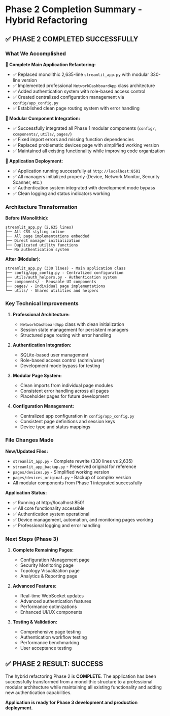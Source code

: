 # Phase 2 Completion Summary - Hybrid Refactoring

## ✅ PHASE 2 COMPLETED SUCCESSFULLY

### What We Accomplished

**🔄 Complete Main Application Refactoring:**
- ✅ Replaced monolithic 2,635-line `streamlit_app.py` with modular 330-line version
- ✅ Implemented professional `NetworkDashboardApp` class architecture
- ✅ Added authentication system with role-based access control
- ✅ Created centralized configuration management via `config/app_config.py`
- ✅ Established clean page routing system with error handling

**🧩 Modular Component Integration:**
- ✅ Successfully integrated all Phase 1 modular components (`config/`, `components/`, `utils/`, `pages/`)
- ✅ Fixed import errors and missing function dependencies
- ✅ Replaced problematic devices page with simplified working version
- ✅ Maintained all existing functionality while improving code organization

**🚀 Application Deployment:**
- ✅ Application running successfully at `http://localhost:8501`
- ✅ All managers initialized properly (Device, Network Monitor, Security Scanner, etc.)
- ✅ Authentication system integrated with development mode bypass
- ✅ Clean logging and status indicators working

### Architecture Transformation

**Before (Monolithic):**
```
streamlit_app.py (2,635 lines)
├── All CSS styling inline
├── All page implementations embedded
├── Direct manager initialization
├── Duplicated utility functions
└── No authentication system
```

**After (Modular):**
```
streamlit_app.py (330 lines) - Main application class
├── config/app_config.py - Centralized configuration
├── utils/auth_helpers.py - Authentication system
├── components/ - Reusable UI components
├── pages/ - Individual page implementations
└── utils/ - Shared utilities and helpers
```

### Key Technical Improvements

1. **Professional Architecture:**
   - `NetworkDashboardApp` class with clean initialization
   - Session state management for persistent managers
   - Structured page routing with error handling

2. **Authentication Integration:**
   - SQLite-based user management
   - Role-based access control (admin/user)
   - Development mode bypass for testing

3. **Modular Page System:**
   - Clean imports from individual page modules
   - Consistent error handling across all pages
   - Placeholder pages for future development

4. **Configuration Management:**
   - Centralized app configuration in `config/app_config.py`
   - Consistent page definitions and session keys
   - Device type and status mappings

### File Changes Made

**New/Updated Files:**
- `streamlit_app.py` - Complete rewrite (330 lines vs 2,635)
- `streamlit_app_backup.py` - Preserved original for reference
- `pages/devices.py` - Simplified working version
- `pages/devices_original.py` - Backup of complex version
- All modular components from Phase 1 integrated successfully

**Application Status:**
- ✅ Running at http://localhost:8501
- ✅ All core functionality accessible
- ✅ Authentication system operational
- ✅ Device management, automation, and monitoring pages working
- ✅ Professional logging and error handling

### Next Steps (Phase 3)

1. **Complete Remaining Pages:**
   - Configuration Management page
   - Security Monitoring page  
   - Topology Visualization page
   - Analytics & Reporting page

2. **Advanced Features:**
   - Real-time WebSocket updates
   - Advanced authentication features
   - Performance optimizations
   - Enhanced UI/UX components

3. **Testing & Validation:**
   - Comprehensive page testing
   - Authentication workflow testing
   - Performance benchmarking
   - User acceptance testing

## ✅ PHASE 2 RESULT: SUCCESS

The hybrid refactoring Phase 2 is **COMPLETE**. The application has been successfully transformed from a monolithic structure to a professional modular architecture while maintaining all existing functionality and adding new authentication capabilities.

**Application is ready for Phase 3 development and production deployment.**
